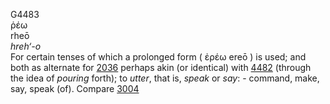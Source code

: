 <body>
  <p>G4483<br>  ῥέω  <br> rheō  <br><i>hreh‘-o </i><br>For certain tenses of which a prolonged form (  ἐρέω    ereō  ) is used; and both as alternate for <a href="g2036.htm">2036</a>  perhaps akin (or identical) with <a href="g4482.htm">4482</a> (through the idea of <i>pouring</i> forth); to <i>utter</i>, that is, <i>speak</i> or <i>say</i>: - command, make, say, speak (of). Compare <a href="g3004.htm">3004</a> <br></p>
 </body>